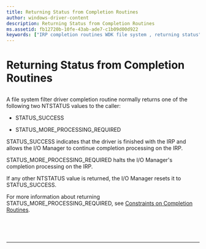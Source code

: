 ```yaml
---
title: Returning Status from Completion Routines
author: windows-driver-content
description: Returning Status from Completion Routines
ms.assetid: fb12720b-10fe-43ab-ade7-c1b09d00d922
keywords: ["IRP completion routines WDK file system , returning status", "status values WDK file system", "success status values WDK file system", "returning status WDK file system"]
---
```


# Returning Status from Completion Routines


## <span id="ddk_returning_status_from_completion_routines_if"></span><span id="DDK_RETURNING_STATUS_FROM_COMPLETION_ROUTINES_IF"></span>


A file system filter driver completion routine normally returns one of the following two NTSTATUS values to the caller:

-   STATUS\_SUCCESS

-   STATUS\_MORE\_PROCESSING\_REQUIRED

STATUS\_SUCCESS indicates that the driver is finished with the IRP and allows the I/O Manager to continue completion processing on the IRP.

STATUS\_MORE\_PROCESSING\_REQUIRED halts the I/O Manager's completion processing on the IRP.

If any other NTSTATUS value is returned, the I/O Manager resets it to STATUS\_SUCCESS.

For more information about returning STATUS\_MORE\_PROCESSING\_REQUIRED, see [Constraints on Completion Routines](constraints-on-completion-routines.md).

 

 


--------------------


